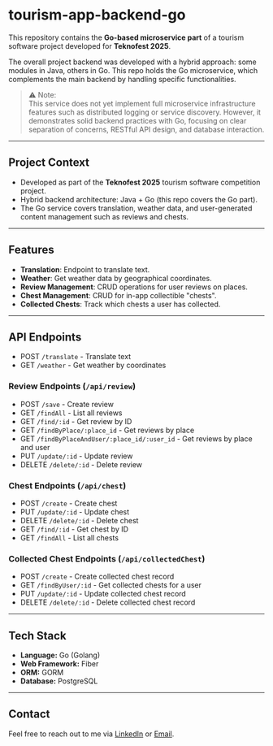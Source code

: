 # tourism-app-backend-go

This repository contains the **Go-based microservice part** of a tourism software project developed for **Teknofest 2025**.

The overall project backend was developed with a hybrid approach: some modules in Java, others in Go. This repo holds the Go microservice, which complements the main backend by handling specific functionalities.

> ⚠️ Note:  
> This service does not yet implement full microservice infrastructure features such as distributed logging or service discovery. However, it demonstrates solid backend practices with Go, focusing on clear separation of concerns, RESTful API design, and database interaction.

---

## Project Context

- Developed as part of the **Teknofest 2025** tourism software competition project.  
- Hybrid backend architecture: Java + Go (this repo covers the Go part).  
- The Go service covers translation, weather data, and user-generated content management such as reviews and chests.

---

## Features

- **Translation**: Endpoint to translate text.  
- **Weather**: Get weather data by geographical coordinates.  
- **Review Management**: CRUD operations for user reviews on places.  
- **Chest Management**: CRUD for in-app collectible "chests".  
- **Collected Chests**: Track which chests a user has collected.

---

## API Endpoints

- POST `/translate` - Translate text  
- GET `/weather` - Get weather by coordinates  

### Review Endpoints (`/api/review`)

- POST `/save` - Create review  
- GET `/findAll` - List all reviews  
- GET `/find/:id` - Get review by ID  
- GET `/findByPlace/:place_id` - Get reviews by place  
- GET `/findByPlaceAndUser/:place_id/:user_id` - Get reviews by place and user  
- PUT `/update/:id` - Update review  
- DELETE `/delete/:id` - Delete review  

### Chest Endpoints (`/api/chest`)

- POST `/create` - Create chest  
- PUT `/update/:id` - Update chest  
- DELETE `/delete/:id` - Delete chest  
- GET `/find/:id` - Get chest by ID  
- GET `/findAll` - List all chests  

### Collected Chest Endpoints (`/api/collectedChest`)

- POST `/create` - Create collected chest record  
- GET `/findByUser/:id` - Get collected chests for a user  
- PUT `/update/:id` - Update collected chest record  
- DELETE `/delete/:id` - Delete collected chest record  

---

## Tech Stack

- **Language:** Go (Golang)  
- **Web Framework:** Fiber  
- **ORM:** GORM  
- **Database:** PostgreSQL 

---

## Contact

Feel free to reach out to me via [LinkedIn](https://linkedin.com/in/caner-mastan) or [Email](mailto:jcanermastan@gmail.com).
